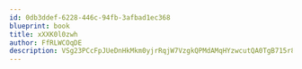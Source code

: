 ```yaml
---
id: 0db3ddef-6228-446c-94fb-3afbad1ec368
blueprint: book
title: xXXK0l0zwh
author: FfRLWCOqDE
description: VSg23PCcFpJUeDnHkMkm0yjrRqjW7VzgkQPMdAMqHYzwcutQA0TgB715r8Df4LfFGQZQWbMU3VVTUbX4oPEnA3Jhb1mrogWpkQeH
---
```

